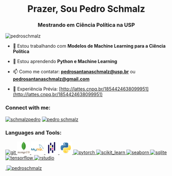 <h1 align="center">Prazer, Sou Pedro Schmalz</h1>
<h3 align="center">Mestrando em Ciência Política na USP</h3>

<p align="left"> <img src="https://komarev.com/ghpvc/?username=pedroschmalz&label=Profile%20views&color=0e75b6&style=flat" alt="pedroschmalz" /> </p>

- 🔭 Estou trabalhando com **Modelos de Machine Learning para a Ciência Política**

- 🌱 Estou aprendendo **Python e Machine Learning**

- 📫 Como me contatar: **pedrosantanaschmalz@usp.br** ou **pedrosantanaschmalz@gmail.com**

- 📄 Experiência Prévia: [http://lattes.cnpq.br/1854424638099951](http://lattes.cnpq.br/1854424638099951)

<h3 align="left">Connect with me:</h3>
<p align="left">
<a href="https://twitter.com/schmalzpedro" target="blank"><img align="center" src="https://raw.githubusercontent.com/rahuldkjain/github-profile-readme-generator/master/src/images/icons/Social/twitter.svg" alt="schmalzpedro" height="30" width="40" /></a>
<a href="https://linkedin.com/in/pedro-schmalz" target="blank"><img align="center" src="https://raw.githubusercontent.com/rahuldkjain/github-profile-readme-generator/master/src/images/icons/Social/linked-in-alt.svg" alt="pedro schmalz" height="30" width="40" /></a>
</p>

<h3 align="left">Languages and Tools:</h3>
<p align="left"> <a href="https://git-scm.com/" target="_blank" rel="noreferrer"> <img src="https://www.vectorlogo.zone/logos/git-scm/git-scm-icon.svg" alt="git" width="40" height="40"/> </a> <a href="https://www.mongodb.com/" target="_blank" rel="noreferrer"> <img src="https://raw.githubusercontent.com/devicons/devicon/master/icons/mongodb/mongodb-original-wordmark.svg" alt="mongodb" width="40" height="40"/> </a> <a href="https://www.mysql.com/" target="_blank" rel="noreferrer"> <img src="https://raw.githubusercontent.com/devicons/devicon/master/icons/mysql/mysql-original-wordmark.svg" alt="mysql" width="40" height="40"/> </a> <a href="https://pandas.pydata.org/" target="_blank" rel="noreferrer"> <img src="https://raw.githubusercontent.com/devicons/devicon/2ae2a900d2f041da66e950e4d48052658d850630/icons/pandas/pandas-original.svg" alt="pandas" width="40" height="40"/> </a> <a href="https://www.python.org" target="_blank" rel="noreferrer"> <img src="https://raw.githubusercontent.com/devicons/devicon/master/icons/python/python-original.svg" alt="python" width="40" height="40"/> </a> <a href="https://pytorch.org/" target="_blank" rel="noreferrer"> <img src="https://www.vectorlogo.zone/logos/pytorch/pytorch-icon.svg" alt="pytorch" width="40" height="40"/> </a> <a href="https://scikit-learn.org/" target="_blank" rel="noreferrer"> <img src="https://upload.wikimedia.org/wikipedia/commons/0/05/Scikit_learn_logo_small.svg" alt="scikit_learn" width="40" height="40"/> </a> <a href="https://seaborn.pydata.org/" target="_blank" rel="noreferrer"> <img src="https://seaborn.pydata.org/_images/logo-mark-lightbg.svg" alt="seaborn" width="40" height="40"/> </a> <a href="https://www.sqlite.org/" target="_blank" rel="noreferrer"> <img src="https://www.vectorlogo.zone/logos/sqlite/sqlite-icon.svg" alt="sqlite" width="40" height="40"/> </a> <a href="https://www.tensorflow.org" target="_blank" rel="noreferrer"> <img src="https://www.vectorlogo.zone/logos/tensorflow/tensorflow-icon.svg" alt="tensorflow" width="40" height="40"/> </a> <a href="https://www.rstudio.com" target="_blank" rel="noreferrer"> <img src="https://cdn.jsdelivr.net/gh/devicons/devicon/icons/rstudio/rstudio-original.svg" alt ="rstudio" width="40" height="40"/> </p>

<p>&nbsp;<img align="center" src="https://github-readme-stats.vercel.app/api?username=pedroschmalz&show_icons=true&locale=en" alt="pedroschmalz" width = 570 height = 240 /></p>

